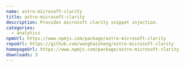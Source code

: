 ```yaml
---
name: astro-microsoft-clarity
title: astro-microsoft-clarity
description: Provides microsoft clarity snippet injection.
categories:
  - analytics
npmUrl: https://www.npmjs.com/package/astro-microsoft-clarity
repoUrl: https://github.com/wanghaisheng/astro-microsoft-clarity
homepageUrl: https://www.npmjs.com/package/astro-microsoft-clarity
downloads: 3
---
```

